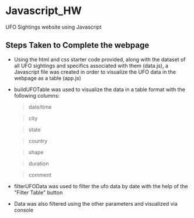 # Javascript_HW

UFO Sightings website using Javascript

## Steps Taken to Complete the webpage

- Using the html and css starter code provided, along with the dataset of all UFO sightings and specifics associated with them (data.js), a Javascript file was created in order to visualize the UFO data in the webpage as a table (app.js)

- buildUFOTable was used to visualize the data in a table format with the following columns:

  >date/time

  >city

  >state

  >country

  >shape

  >duration

  >comment

- filterUFOData was used to filter the ufo data by date with the help of the "Filter Table" button

- Data was also filtered using the other parameters and visualized via console
